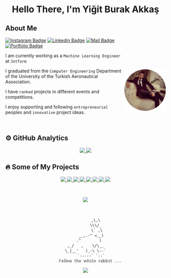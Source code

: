 <h1 align="center" >Hello There,  I'm Yiğit Burak Akkaş</h1>
<h2>About Me</h2>
<img align="right" width="130px" style="margin-top:100px" src="src/yba_0_low.png" alt="profile-picture"/>

<!---
<a href="https://ybakkas.com">
    <img src="https://img.shields.io/badge/Machine Learning Engineer / Ml--Ops Engineer - %20%E2%86%92-gray.svg?  colorA=655BE1&colorB=4F44D6&style=for-the-badge"/>
</a>
  --->

[![Instagram Badge](https://img.shields.io/badge/-Instagram-AB45CC?style=flat&logo=Instagram&logoColor=white&link=https://instagram.com/pxiess.jpg/)](https://instagram.com/pxiess.jpg/)
[![Linkedin Badge](https://img.shields.io/badge/-LinkedIn-blue?style=flat&logo=Linkedin&logoColor=white&link=https://www.linkedin.com/in/burakakkas/)](https://www.linkedin.com/in/burakakkas/)
[![Mail Badge](https://img.shields.io/badge/-Mail-red?style=flat&logo=gmail&logoColor=white&link=mailto:burakakkas55@gmail.com)](mailto:burakakkas55@gmail.com)
[![Portfolio Badge](https://img.shields.io/badge/-Portfolio-lightgrey?style=flat&logo=opera&logoColor=white&link=https://ybakkas.com/)](https://ybakkas.com/)


I am currently working as a `Machine Learning Engineer` at `Jotform`

I graduated from the `Computer Engineering` Department of the University of the Turkish Aeronautical Association.

I have `ranked` projects in different events and competitions.

I enjoy supporting and following `entrepreneurial` peoples and `innovative` project ideas.

<br>

<h2>⚙️ GitHub Analytics</h2>

<p align="center">
  <a href="https://github.com/burakakkas">
    <img height="180em" src="https://github-readme-stats.vercel.app/api?username=burakakkas&show_icons=true&theme=blueberry&include_all_commits=true&count_private=true&hide=contribs,prs"/>
  </a>

  <a href="https://github.com/burakakkas">
  <img height="180em" src="https://github-readme-stats.vercel.app/api/top-langs/?username=burakakkas&layout=compact&theme=blueberry&exclude_repo=burakakkas.github.io" />
  </a>
  <!---
  <a href="https://github.com/burakakkas">
    <img height="180em" src="https://github-profile-trophy.vercel.app/?username=burakakkas&theme=nord&no-bg=true&no-frame=true"/>
  </a>
  --->
</p>

<h2>🔥 Some of My Projects</h2>

<p align="center">
  <a href="https://ybakkas.com/">
    <img  src="https://img.shields.io/badge/-🔁%20Simurg-000?"/>
  </a>
  <a href="https://ybakkas.com/">
      <img  src="https://img.shields.io/badge/-💬%20Museum%20Assistant-000?"/>
    </a>
  <a href="https://ybakkas.com/">
      <img  src="https://img.shields.io/badge/-🎧%20Call%20Center%20Performance-000?"/>
    </a>
  <a href="https://ybakkas.com/">
      <img  src="https://img.shields.io/badge/-🛡️%20Cyber%20Rex-000?"/>
    </a>
  <a href="https://ybakkas.com/">
      <img  src="https://img.shields.io/badge/-📈%20Youtube%20View%20Bot-000?"/>
    </a>
  <a href="https://ybakkas.com/">
      <img  src="https://img.shields.io/badge/-🔓%20Ransomware-000?"/>
    </a>
  <a href="https://ybakkas.com/">
    <img  src="https://img.shields.io/badge/-💳%20Wikipedia%20Crawler-000?"/>
  </a>
  <a href="https://ybakkas.com/">
    <img  src="https://img.shields.io/badge/-💳%20Ig%20Repost%20Bot-000?"/>
  </a>
</p>

</br>

<p align="center" >

  <a href="https://github.com/Susam-Sokagi/Muze-Asistani">
    <img height="130em" src="https://github-readme-stats.vercel.app/api/pin/?username=Susam-Sokagi&repo=Muze-Asistani&theme=blueberry"/>
    </a>
</p>

</br>

<div align="center" style="width:25em; margin:auto;">

             ,\,\
             \\\/_
              \` ,\
         __,.-" =__)
       ."        )
    ,_/   ,    \/\__
    \_|__'   )_-\ \--`
         `-----` `--`
        𝔽𝕠𝕝𝕝𝕠𝕨 𝕥𝕙𝕖 𝕨𝕙𝕚𝕥𝕖 𝕣𝕒𝕓𝕓𝕚𝕥 ...

</div>
<p align="center">
  <a href="https://github.com/burakakkas">
    <img  src="https://img.shields.io/badge/dynamic/json?color=success&label=Visitor&query=value&url=https%3A%2F%2Fapi.countapi.xyz%2Fhit%2Fburakakkas.burakakkas%2Freadme"/>
  </a>
</p>
